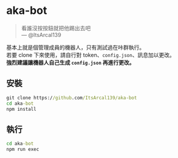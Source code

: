 # aka-bot

> 看誰沒按按鈕就把他踢出去吧\
> — @ItsArcal139

基本上就是個管理成員的機器人，只有測試過在咔群執行。\
若要 clone 下來使用，請自行對 token、`config.json`、訊息加以更改。\
**強烈建議讓機器人自己生成 `config.json` 再進行更改。**

## 安裝
```bat
git clone https://github.com/ItsArcal139/aka-bot
cd aka-bot
npm install
```

## 執行
```bat
cd aka-bot
npm run exec
```